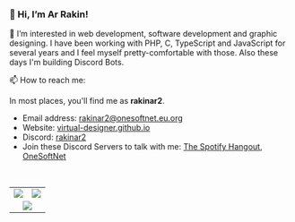### 👋 Hi, I’m **Ar Rakin**!
👀 I’m interested in web development, software development and graphic designing. 
   I have been working with PHP, C, TypeScript and JavaScript for several years and I feel myself pretty-comfortable with those. Also these days I'm building Discord Bots. 

📫 How to reach me: 

In most places, you'll find me as **rakinar2**. 

 - Email address: rakinar2@onesoftnet.eu.org
 - Website: [virtual-designer.github.io](https://virtual-designer.github.io/)
 - Discord: [rakinar2](https://discord.com/user/774553653394538506)
 - Join these Discord Servers to talk with me: [The Spotify Hangout](https://discord.gg/spotify), [OneSoftNet](https://discord.gg/pazm3tqYh5)

<br />

<table border="0">
<tr>
<td>
<picture>
<source
 srcset="https://github-readme-stats.vercel.app/api?username=virtual-designer&theme=dark&show_icons=true&hide_border=true&count_private=true"
 media="(prefers-color-scheme: dark)"
/>
<source
 srcset="https://github-readme-stats.vercel.app/api?username=virtual-designer&theme=light&show_icons=true&hide_border=true&count_private=true"
 media="(prefers-color-scheme: light), (prefers-color-scheme: no-preference)"
/>
<img src="https://github-readme-stats.vercel.app/api?username=virtual-designer&theme=light&show_icons=true&hide_border=true&count_private=true" />
</picture>
</td>
<td>
<picture>
<source
srcset="https://github-readme-streak-stats.herokuapp.com/?user=virtual-designer&theme=dark&hide_border=true"
media="(prefers-color-scheme: dark)"
/>
<source
srcset="https://github-readme-streak-stats.herokuapp.com/?user=virtual-designer&theme=light&hide_border=true"
media="(prefers-color-scheme: light), (prefers-color-scheme: no-preference)"
/>
<img src="https://github-readme-streak-stats.herokuapp.com/?user=virtual-designer&theme=light&hide_border=true" />
</picture>
</td>
</tr>
<tr>
<td colspan="2" align="center">
<picture width="40%">
<source
srcset="https://github-readme-stats.vercel.app/api/top-langs/?username=virtual-designer&theme=dark&show_icons=true&hide_border=true&layout=compact"
media="(prefers-color-scheme: dark)"
/>
<source
srcset="https://github-readme-stats.vercel.app/api/top-langs/?username=virtual-designer&theme=light&show_icons=true&hide_border=true&layout=compact"
media="(prefers-color-scheme: light), (prefers-color-scheme: no-preference)"
/>
<img src="https://github-readme-stats.vercel.app/api/top-langs/?username=virtual-designer&theme=dark&show_icons=true&hide_border=true&layout=compact" />
</picture>
</td>
</tr>
</table>

<!---
virtual-designer/virtual-designer is a ✨ special ✨ repository because its `README.md` (this file) appears on your GitHub profile.
You can click the Preview link to take a look at your changes.
--->
